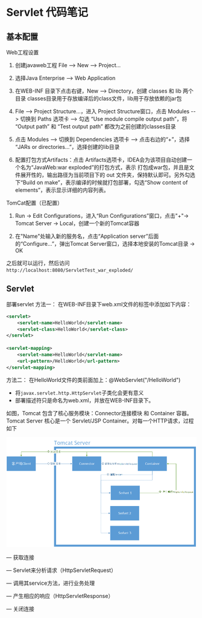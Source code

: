 # Servlet 代码笔记

## 基本配置

Web工程设置

1. 创建javaweb工程 File --> New --> Project...

2. 选择Java Enterprise --> Web Application

3. 在WEB-INF 目录下点击右键，New --> Directory，创建 classes 和 lib 两个目录 classes目录用于存放编译后的class文件，lib用于存放依赖的jar包

4. File --> Project Structure...，进入 Project Structure窗口，点击 Modules --> 切换到 Paths 选项卡 --> 勾选 “Use module compile output path”，将 “Output path” 和 “Test output path” 都改为之前创建的classes目录

5. 点击 Modules --> 切换到 Dependencies 选项卡 --> 点击右边的“+”，选择 “JARs or directories...”，选择创建的lib目录

6. 配置打包方式Artifacts：点击 Artifacts选项卡，IDEA会为该项目自动创建一个名为“JavaWeb:war exploded”的打包方式，表示 打包成war包，并且是文件展开性的，输出路径为当前项目下的 out 文件夹，保持默认即可。另外勾选下“Build on make”，表示编译的时候就打包部署，勾选“Show content of elements”，表示显示详细的内容列表。

TomCat配置（已配置）

1. Run -> Edit Configurations，进入“Run Configurations”窗口，点击"+"-> Tomcat Server -> Local，创建一个新的Tomcat容器

2. 在"Name"处输入新的服务名，点击“Application server”后面的“Configure...”，弹出Tomcat Server窗口，选择本地安装的Tomcat目录 -> OK

之后就可以运行，然后访问
`http://localhost:8080/ServletTest_war_exploded/`

## Servlet 

部署servlet
方法一：
    在WEB-INF目录下web.xml文件的<web-app>标签中添加如下内容：
```xml
<servlet>  
    <servlet-name>HelloWorld</servlet-name>  
    <servlet-class>HelloWorld</servlet-class>  
</servlet>  
  
<servlet-mapping>  
    <servlet-name>HelloWorld</servlet-name>  
    <url-pattern>/HelloWorld</url-pattern>  
</servlet-mapping>  
```

方法二：
在HelloWorld文件的类前面加上：@WebServlet("/HelloWorld")


* 将`javax.servlet.http.HttpServlet`子类化会更有意义
* 部署描述符只是命名为web.xml，并放在WEB-INF目录下。

如图，Tomcat 包含了核心服务模块：Connector连接模块 和 Container 容器。Tomcat Server 核心是一个 Servlet/JSP Container。对每一个HTTP请求，过程如下

![avatar](/Tomcat.png)

— 获取连接

— Servlet来分析请求（HttpServletRequest）

— 调用其service方法，进行业务处理

— 产生相应的响应（HttpServletResponse）

— 关闭连接